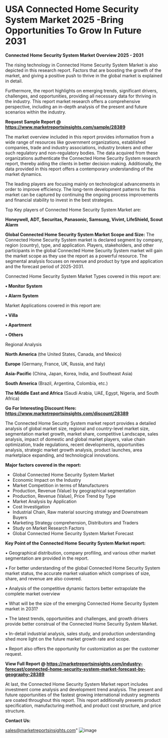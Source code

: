 # USA Connected Home Security System Market 2025 -Bring Opportunities To Grow In Future 2031

<Strong> Connected Home Security System Market Overview 2025 - 2031</strong>

The rising technology in Connected Home Security System Market is also depicted in this research report. Factors that are boosting the growth of the market, and giving a positive push to thrive in the global market is explained in detail.

Furthermore, the report highlights on emerging trends, significant drivers, challenges, and opportunities, providing all necessary data for thriving in the industry. This report market research offers a comprehensive perspective, including an in-depth analysis of the present and future scenarios within the industry.

<strong>Request Sample Report @ <a href=https://www.marketreportsinsights.com/sample/28389>https://www.marketreportsinsights.com/sample/28389</a></strong>

The market overview included in this report provides information from a wide range of resources like government organizations, established companies, trade and industry associations, industry brokers and other such regulatory and non-regulatory bodies. The data acquired from these organizations authenticate the Connected Home Security System research report, thereby aiding the clients in better decision making. Additionally, the data provided in this report offers a contemporary understanding of the market dynamics.

The leading players are focusing mainly on technological advancements in order to improve efficiency. The long-term development patterns for this market can be captured by continuing the ongoing process improvements and financial stability to invest in the best strategies.

Top Key players of Connected Home Security System Market are:

<strong>Honeywell, ADT, Securitas, Panasonic, Samsung, Vivint, LifeShield, Scout Alarm</strong>

<strong><b>Global Connected Home Security System Market Scope and Size:</b></strong>
The Connected Home Security System market is declared segment by company, region (country), type, and application. Players, stakeholders, and other participants in the global Connected Home Security System market will gain the market scope as they use the report as a powerful resource. The segmental analysis focuses on revenue and product by type and application and the forecast period of 2025-2031.

Connected Home Security System Market Types covered in this report are:

<strong>• Monitor System

• Alarm System</strong>

Market Applications covered in this report are:

<strong>• Villa

• Apartment

• Others</strong> 

Regional Analysis

<strong>North America</strong> (the United States, Canada, and Mexico)

<strong>Europe</strong> (Germany, France, UK, Russia, and Italy)

<strong>Asia-Pacific</strong> (China, Japan, Korea, India, and Southeast Asia)

<strong>South America</strong> (Brazil, Argentina, Colombia, etc.)

<strong>The Middle East and Africa</strong> (Saudi Arabia, UAE, Egypt, Nigeria, and South Africa)

<strong>Go For Interesting Discount Here: <a href=https://www.marketreportsinsights.com/discount/28389>https://www.marketreportsinsights.com/discount/28389</a></strong>

The Connected Home Security System market report provides a detailed analysis of global market size, regional and country-level market size, segmentation market growth, market share, competitive Landscape, sales analysis, impact of domestic and global market players, value chain optimization, trade regulations, recent developments, opportunities analysis, strategic market growth analysis, product launches, area marketplace expanding, and technological innovations.

<strong><b>Major factors covered in the report:</b></strong>
<ul>
  <li>Global Connected Home Security System Market </li>
  <li>Economic Impact on the Industry</li>
  <li>Market Competition in terms of Manufacturers</li>
  <li>Production, Revenue (Value) by geographical segmentation</li>
  <li>Production, Revenue (Value), Price Trend by Type</li>
  <li>Market Analysis by Application</li>
  <li>Cost Investigation</li>
  <li>Industrial Chain, Raw material sourcing strategy and Downstream Buyers</li>
  <li>Marketing Strategy comprehension, Distributors and Traders</li>
  <li>Study on Market Research Factors</li>
  <li>Global Connected Home Security System Market Forecast</li>
</ul>

<strong><b>Key Point of the Connected Home Security System Market report:</b></strong>

• Geographical distribution, company profiling, and various other market segmentation are provided in the report.

• For better understanding of the global Connected Home Security System market status, the accurate market valuation which comprises of size, share, and revenue are also covered.

• Analysis of the competitive dynamic factors better extrapolate the complete market overview

• What will be the size of the emerging Connected Home Security System market in 2031?

• The latest trends, opportunities and challenges, and growth drivers provide better construal of the Connected Home Security System Market.

• In-detail industrial analysis, sales study, and production understanding shed more light on the future market growth rate and scope.

• Report also offers the opportunity for customization as per the customer request.

<strong><b>View Full Report @ <a href=https://marketreportsinsights.com/industry-forecast/connected-home-security-system-market-forecast-by-geography-28389>https://marketreportsinsights.com/industry-forecast/connected-home-security-system-market-forecast-by-geography-28389</a></b></strong>


At last, the Connected Home Security System Market report includes investment come analysis and development trend analysis. The present and future opportunities of the fastest growing international industry segments are coated throughout this report. This report additionally presents product specification, manufacturing method, and product cost structure, and price structure.

<strong>Contact Us:</strong>

sales@marketreportsinsights.com"
![image](https://github.com/user-attachments/assets/42985617-1f6e-4ac3-a8ca-08aa1938d838)
